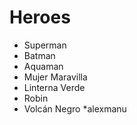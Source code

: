 # Heroes

* Superman
* Batman
* Aquaman
* Mujer Maravilla
* Linterna Verde
* Robin
* Volcán Negro
*alexmanu
